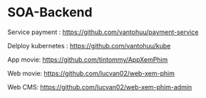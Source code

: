 # SOA-Backend


Service payment : https://github.com/vantohuu/payment-service

Delploy kubernetes : https://github.com/vantohuu/kube

App movie: https://github.com/tintommy/AppXemPhim

Web movie: https://github.com/lucvan02/web-xem-phim

Web CMS: https://github.com/lucvan02/web-xem-phim-admin

